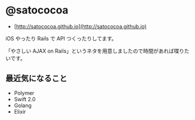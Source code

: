 # @satococoa

- [http://satococoa.github.io](http://satococoa.github.io)

iOS やったり Rails で API つくったりしてます。

「やさしい AJAX on Rails」というネタを用意しましたので時間があれば喋りたいです。

## 最近気になること

- Polymer
- Swift 2.0
- Golang
- Elixir
